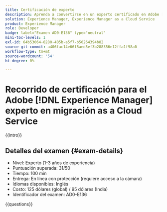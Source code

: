 ```yaml
---
title: Certificación de experto
description: Aprenda a convertirse en un experto certificado en Adobe [!DNL Experience Manager] de.
solution: Experience Manager, Experience Manager as a Cloud Service
product: Experience Manager
role: Developer
badge: label="Examen AD0-E136" type="neutral"
mini-toc-levels: 1
exl-id: 64b53064-8280-405b-a5f7-b50264394b82
source-git-commit: a406fac14e66f8aed5ef3b288356e12ffa1f98a0
workflow-type: tm+mt
source-wordcount: '54'
ht-degree: 0%

---
```


# Recorrido de certificación para el Adobe [!DNL Experience Manager] experto en migración as a Cloud Service

{{intro}}

## Detalles del examen {#exam-details}

* Nivel: Experto (1-3 años de experiencia)
* Puntuación superada: 31/50
* Tiempo: 100 min
* Entrega: En línea con protección (requiere acceso a la cámara)
* Idiomas disponibles: Inglés
* Costo: 125 dólares (global) / 95 dólares (India)
* Identificador del examen: AD0-E136

{{questions}}
